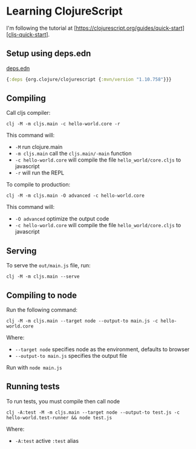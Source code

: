 # Learning ClojureScript

I'm following the tutorial at [https://clojurescript.org/guides/quick-start][cljs-quick-start].

## Setup using deps.edn

[deps.edn](./deps.edn)
```clojure
{:deps {org.clojure/clojurescript {:mvn/version "1.10.758"}}}
```

## Compiling

Call cljs compiler:

```shell
clj -M -m cljs.main -c hello-world.core -r
```

This command will:

* `-M` run clojure.main
* `-m cljs.main` call the `cljs.main/-main` function
* `-c hello-world.core` will compile the file `hello_world/core.cljs` to javascript
* `-r` will run the REPL

To compile to production:

```shell
clj -M -m cljs.main -O advanced -c hello-world.core
```
This command will:

* `-O advanced` optimize the output code
* `-c hello-world.core` will compile the file `hello_world/core.cljs` to javascript

[cljs-quick-start]: https://clojurescript.org/guides/quick-start

## Serving

To serve the `out/main.js` file, run:

```shell
clj -M -m cljs.main --serve
```

## Compiling to node

Run the following command:

```shell
clj -M -m cljs.main --target node --output-to main.js -c hello-world.core
```

Where:

* `--target node` specifies node as the environment, defaults to browser
* `--output-to main.js` specifies the output file

Run with `node main.js`

## Running tests

To run tests, you must compile then call node

```shell
clj -A:test -M -m cljs.main --target node --output-to test.js -c hello-world.test-runner && node test.js
```

Where:
* `-A:test` active `:test` alias
